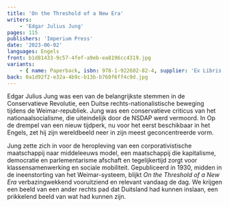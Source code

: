 ```yaml
---
title: 'On the Threshold of a New Era'
writers:
    - 'Edgar Julius Jung'
pages: 115
publishers: 'Imperium Press'
date: '2023-06-02'
languages: Engels
front: b1d81433-9c57-4fef-a9eb-ea8196cc4319.jpg
variants:
    - { name: Paperback, isbn: 978-1-922602-82-4, supplier: 'Ex Libris', size: { height: 178, width: 108, depth: 8 }, import_price: { currency: USD, amount: 12.75 }, price: 18.99, out_of_stock: 0 }
back: 0a1d92f2-e32a-4b9c-b13b-b760f6ff4c9d.jpg
---
```


Edgar Julius Jung was een van de belangrijkste stemmen in de Conservatieve Revolutie, een Duitse rechts-nationalistische beweging tijdens de Weimar-republiek. Jung was een conservatieve criticus van het nationaalsocialisme, die uiteindelijk door de NSDAP werd vermoord. In Op de drempel van een nieuw tijdperk, nu voor het eerst beschikbaar in het Engels, zet hij zijn wereldbeeld neer in zijn meest geconcentreerde vorm.

Jung zette zich in voor de heropleving van een corporativistische maatschappij naar middeleeuws model, een maatschappij die kapitalisme, democratie en parlementarisme afschaft en tegelijkertijd zorgt voor klassensamenwerking en sociale mobiliteit. Gepubliceerd in 1930, midden in de ineenstorting van het Weimar-systeem, blijkt *On the Threshold of a New Era* verbazingwekkend vooruitziend en relevant vandaag de dag. We krijgen een beeld van een ander rechts pad dat Duitsland had kunnen inslaan, een prikkelend beeld van wat had kunnen zijn.
